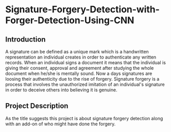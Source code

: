 # Signature-Forgery-Detection-with-Forger-Detection-Using-CNN
## Introduction
A signature can be defined as a unique mark which is a handwritten representation an individual creates in order to authenticate any written records. When an individual signs a document it means that the individual is giving their consent, approval and agreement after studying the whole document when he/she is mentally sound.
Now a days signatures are loosing their authenticity due to the rise of forgery. Signature forgery is a process that involves the unauthorized imitation of an individual's signature in order to deceive others into believing it is genuine.
## Project Description
As the title suggests this project is about signature forgery detection along with an add-on of who might have done the forgery. 
